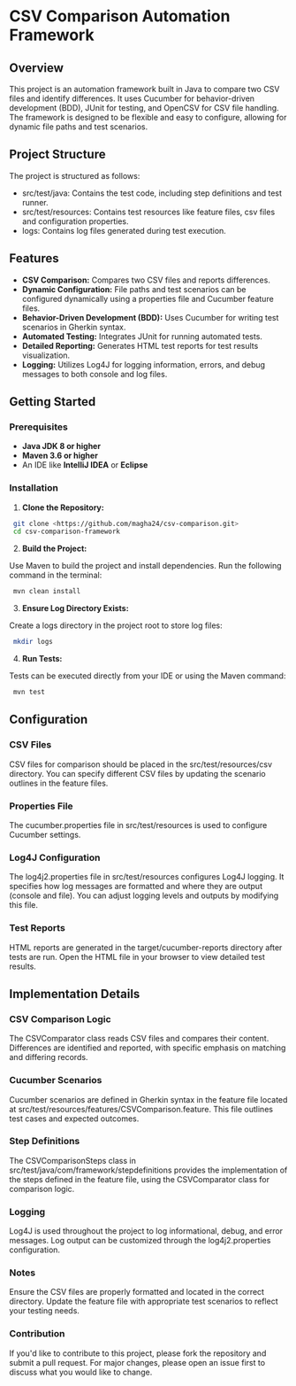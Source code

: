 
# CSV Comparison Automation Framework

## Overview

This project is an automation framework built in Java to compare two CSV files and identify differences. It uses Cucumber for behavior-driven development (BDD), JUnit for testing, and OpenCSV for CSV file handling. The framework is designed to be flexible and easy to configure, allowing for dynamic file paths and test scenarios.

## Project Structure

The project is structured as follows:

- src/test/java: Contains the test code, including step definitions and test runner.
- src/test/resources: Contains test resources like feature files, csv files and configuration properties.
- logs: Contains log files generated during test execution.


## Features

- **CSV Comparison:** Compares two CSV files and reports differences.
- **Dynamic Configuration:** File paths and test scenarios can be configured dynamically using a properties file and Cucumber feature files.
- **Behavior-Driven Development (BDD):** Uses Cucumber for writing test scenarios in Gherkin syntax.
- **Automated Testing:** Integrates JUnit for running automated tests.
- **Detailed Reporting:** Generates HTML test reports for test results visualization.
- **Logging:** Utilizes Log4J for logging information, errors, and debug messages to both console and log files.

## Getting Started

### Prerequisites

- **Java JDK 8 or higher**
- **Maven 3.6 or higher**
- An IDE like **IntelliJ IDEA** or **Eclipse**

### Installation

1. **Clone the Repository:**

  ```bash
   git clone <https://github.com/magha24/csv-comparison.git>
   cd csv-comparison-framework 
   ```

2. **Build the Project:**

Use Maven to build the project and install dependencies. Run the following command in the terminal:

   ```bash
    mvn clean install
   ```

3. **Ensure Log Directory Exists:**

Create a logs directory in the project root to store log files:

```bash
 mkdir logs
   ``` 

4. **Run Tests:**

Tests can be executed directly from your IDE or using the Maven command:

   ```bash
    mvn test
   ```

## Configuration

### CSV Files

CSV files for comparison should be placed in the src/test/resources/csv directory. You can specify different CSV files by updating the scenario outlines in the feature files.

### Properties File

The cucumber.properties file in src/test/resources is used to configure Cucumber settings.

### Log4J Configuration
The log4j2.properties file in src/test/resources configures Log4J logging. It specifies how log messages are formatted and where they are output (console and file). You can adjust logging levels and outputs by modifying this file.

### Test Reports
HTML reports are generated in the target/cucumber-reports directory after tests are run. Open the HTML file in your browser to view detailed test results.

## Implementation Details

### CSV Comparison Logic
The CSVComparator class reads CSV files and compares their content. Differences are identified and reported, with specific emphasis on matching and differing records.

### Cucumber Scenarios
Cucumber scenarios are defined in Gherkin syntax in the feature file located at src/test/resources/features/CSVComparison.feature. This file outlines test cases and expected outcomes.

### Step Definitions
The CSVComparisonSteps class in src/test/java/com/framework/stepdefinitions provides the implementation of the steps defined in the feature file, using the CSVComparator class for comparison logic.

### Logging
Log4J is used throughout the project to log informational, debug, and error messages. Log output can be customized through the log4j2.properties configuration.

### Notes
Ensure the CSV files are properly formatted and located in the correct directory.
Update the feature file with appropriate test scenarios to reflect your testing needs.

### Contribution
If you'd like to contribute to this project, please fork the repository and submit a pull request. For major changes, please open an issue first to discuss what you would like to change.

